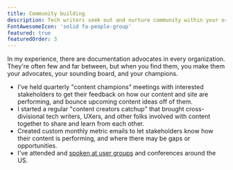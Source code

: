 ```yaml
---
title: Community building
description: Tech writers seek out and nurture community within your organization to help retain knowledge.
FontAwesomeIcon: 'solid fa-people-group'
featured: true
featuredOrder: 3
---
```


In my experience, there are documentation advocates in every organization. They're often few and far between, but when you find them, you make them your advocates, your sounding board, and your champions.

- I've held quarterly "content champions" meetings with interested stakeholders to get their feedback on how our content and site are performing, and bounce upcoming content ideas off of them.
- I started a regular "content creators catchup" that brought cross-divisional tech writers, UXers, and other folks involved with content together to share and learn from each other.
- Created custom monthly metric emails to let stakeholders know how their content is performing, and where there may be gaps or opportunities.
- I've attended and [spoken at user groups](public-speaking.md) and conferences around the US.
